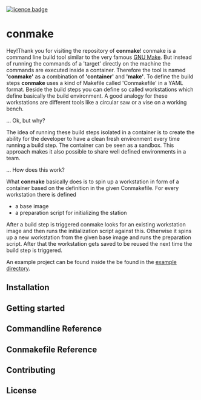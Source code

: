 [![licence badge](https://img.shields.io/badge/License-Apache_2.0-blue?logo=apache)](https://www.apache.org/licenses/LICENSE-2.0)


# conmake

Hey!Thank you for visiting the repository of **conmake**! conmake is a command line build tool similar to the very famous [GNU Make](https://www.gnu.org/software/make/). But instead of running the commands of a 'target' directly on the machine the commands are executed inside a container. Therefore the tool is named **'conmake'** as a combination of **'container'** and **'make'**. To define the build steps **conmake** uses a kind of Makefile called 'Conmakefile' in a YAML format. Beside the build steps you can define so called workstations which define basically the build environment. A good analogy for these workstations are different tools like a circular saw or a vise on a working bench.

... Ok, but why?

The idea of running these build steps isolated in a container is to create the ability for the developer to have a clean fresh environment every time running a build step. The container can be seen as a sandbox. This approach makes it also possible to share well defined environments in a team.

... How does this work?

What **conmake** basically does is to spin up a workstation in form of a container based on the definition in the given Conmakefile. For every workstation there is defined

  - a base image
  - a preparation script for initializing the station

After a build step is triggered conmake looks for an existing workstation image and then runs the initialization script against this. Otherwise it spins up a new workstation from the given base image and runs the preparation script. After that the workstation gets saved to be reused the next time the build step is triggered.

An example project can be found inside the be found in the [example directory](examples/testapp).

## Installation

## Getting started

## Commandline Reference

## Conmakefile Reference

## Contributing

## License
